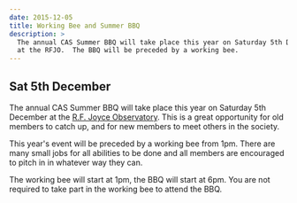 ```yaml
---
date: 2015-12-05
title: Working Bee and Summer BBQ
description: >
  The annual CAS Summer BBQ will take place this year on Saturday 5th December
  at the RFJO.  The BBQ will be preceded by a working bee.
---
```

Sat 5th December
----------------
The annual CAS Summer BBQ will take place this year on Saturday 5th December at
the [R.F. Joyce Observatory](/observatory/location.html).  This is a great
opportunity for old members to catch up, and for new members to meet others
in the society.

This year's event will be preceded by a working bee from 1pm.  There are many
small jobs for all abilities to be done and all members are encouraged to pitch
in in whatever way they can.

The working bee will start at 1pm, the BBQ will start at 6pm.  You are not
required to take part in the working bee to attend the BBQ.
